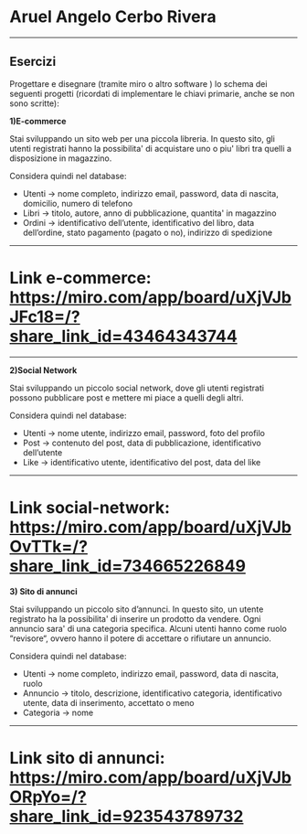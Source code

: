 # Aruel Angelo Cerbo Rivera
---
## Esercizi

Progettare e disegnare (tramite miro o altro software ) lo schema dei seguenti progetti (ricordati di implementare le chiavi primarie, anche se non sono scritte):

**1)E-commerce**



Stai sviluppando un sito web per una piccola libreria. In questo sito, gli utenti registrati hanno la possibilita' di acquistare uno o piu' libri tra quelli a disposizione in magazzino.

Considera quindi nel database:

- Utenti → nome completo, indirizzo email, password, data di nascita, domicilio, numero di telefono
- Libri → titolo, autore, anno di pubblicazione, quantita' in magazzino
- Ordini → identificativo dell’utente, identificativo del libro, data dell’ordine, stato pagamento (pagato o no), indirizzo di spedizione

--------------------------

# Link e-commerce: https://miro.com/app/board/uXjVJbJFc18=/?share_link_id=43464343744

--------------------------

**2)Social Network**



Stai sviluppando un piccolo social network, dove gli utenti registrati possono pubblicare post e mettere mi piace a quelli degli altri.

Considera quindi nel database:
- Utenti → nome utente, indirizzo email, password, foto del profilo
- Post → contenuto del post, data di pubblicazione, identificativo dell’utente
- Like → identificativo utente, identificativo del post, data del like

--------------------------

# Link social-network: https://miro.com/app/board/uXjVJbOvTTk=/?share_link_id=734665226849

**3) Sito di annunci**


Stai sviluppando un piccolo sito d’annunci. In questo sito, un utente registrato ha la possibilita' di inserire un prodotto da vendere. Ogni annuncio sara' di una categoria specifica. Alcuni utenti hanno come ruolo “revisore“, ovvero hanno il potere di accettare o rifiutare un annuncio.

Considera quindi nel database:

- Utenti → nome completo, indirizzo email, password, data di nascita, ruolo
- Annuncio → titolo, descrizione, identificativo categoria, identificativo utente, data di inserimento, accettato o meno
- Categoria → nome 


--------------------------

# Link sito di annunci: https://miro.com/app/board/uXjVJbORpYo=/?share_link_id=923543789732
